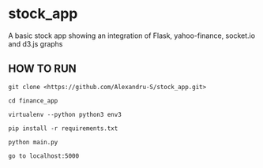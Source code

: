 # stock_app

A basic stock app showing an integration of Flask, yahoo-finance, socket.io and d3.js graphs

## HOW TO RUN
`git clone <https://github.com/Alexandru-S/stock_app.git>`

`cd finance_app`

`virtualenv --python python3 env3`

`pip install -r requirements.txt`

`python main.py`

`go to localhost:5000`